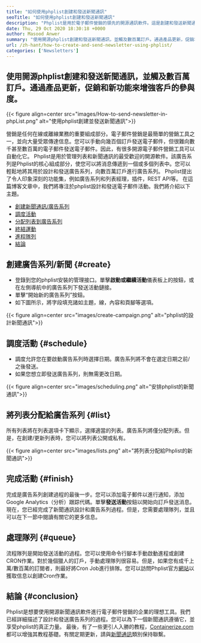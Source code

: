 ```yaml
---
title: "如何使用phplist創建和發送新聞通訊" 
seoTitle: "如何使用phplist創建和發送新聞通訊" 
description: "Phplist是用於電子郵件營銷的領先的開源通訊軟件。這是創建和發送新聞通訊活動的初學者指南。" 
date: Thu, 29 Oct 2020 18:30:18 +0000
author: Masood Anwer
summary: "使用開源phplist創建和發送新聞通訊，並觸及數百萬訂戶。通過產品更新，促銷和新功能來增強客戶的參與度。" 
url: /zh-hant/how-to-create-and-send-newsletter-using-phplist/
categories: ['Newsletters']
---
```


## 使用開源phplist創建和發送新聞通訊，並觸及數百萬訂戶。通過產品更新，促銷和新功能來增強客戶的參與度。

{{< figure align=center src="images/How-to-send-newsletter-in-phpList.png" alt="使用phplist創建並發送新聞通訊">}}

營銷是任何在線或離線業務的重要組成部分。電子郵件營銷是最簡單的營銷工具之一，並向大量受眾傳達信息。您可以手動向幾百個訂戶發送電子郵件，但很難向數千甚至數百萬的電子郵件發送電子郵件。因此，有很多開源電子郵件營銷工具可以自動化它。
Phplist是用於管理列表和新聞通訊的最受歡迎的開源軟件。該廣告系列是Phplist的核心組成部分，使您可以將消息傳遞到一個或多個列表中。您可以輕鬆地將其用於設計和發送廣告系列，向數百萬訂戶進行廣告系列。 Phplist提出了令人印象深刻的功能集，例如廣告系列和列表經理，插件，REST API等。
在這篇博客文章中，我們將專注於phplist設計和發送電子郵件活動。我們將介紹以下主題。
  * [創建新聞通訊/廣告系列][2]
  * [調度活動][3]
  * [分配列表到廣告系列][4]
  * [終結運動][5]
  * [進程隊列][6]
  * [結論][7]

## **創建廣告系列/新聞** {#create}
* 登錄到您的phplist安裝的管理接口。單擊**啟動或繼續活動**儀表板上的按鈕，或在左側導航中的廣告系列下發送活動鏈接。
* 單擊“開始新的廣告系列”按鈕。
* 如下圖所示，將字段填充諸如主題，線，內容和頁腳等選項。

{{< figure align=center src="images/create-campaign.png" alt="phplist的設計新聞通訊">}}


## **調度活動** {#schedule}
* 調度允許您在要啟動廣告系列時選擇日期。廣告系列將不會在選定日期之前/之後發送。
* 如果您想立即發送廣告系列，則無需更改日期。

{{< figure align=center src="images/scheduling.png" alt="安排phplist的新聞通訊">}}


## **將列表分配給廣告系列** {#list}
所有列表將在列表選項卡下顯示，選擇適當的列表。廣告系列將僅分配列表。但是，在創建/更新列表時，您可以將列表公開或私有。

{{< figure align=center src="images/lists.png" alt="將列表分配給Phplist的新聞通訊">}}


## **完成活動** {#finish}
完成是廣告系列創建過程的最後一步。您可以添加電子郵件以進行通知，添加Google Analytics（分析）跟踪代碼。單擊**發送活動**按鈕以開始向訂戶發送消息。現在，您已經完成了新聞通訊設計和廣告系列過程。但是，您需要處理隊列，並且可以在下一節中閱讀有關它的更多信息。

## **處理隊列** {#queue}
流程隊列是開始發送活動的過程。您可以使用命令行腳本手動啟動進程或創建CRON作業。對於幾個獵人的訂戶，手動處理隊列很容易。但是，如果您有成千上萬/數百萬的訂閱者，則最好將Cron Job進行排隊。您可以訪問Phplist官方[網站][8]以獲取信息以創建Cron作業。

## **結論** {#conclusion}
Phplist是想要使用開源新聞通訊軟件進行電子郵件營銷的企業的理想工具。我們已經詳細描述了設計和發送廣告系列的過程。您可以為下一個新聞通訊遵循它，並享受phplist的真正力量。
最後，有了一些更引人入勝的教程，[Containerize.com][9]都可以增強其教程基礎。有關定期更新，請與[新聞通訊][10]類別保持聯繫。

  
[1]: https://products.containerize.com/newsletter/phplist
[2]: #create
[3]: #schedule
[4]: #list
[5]: #finish
[6]: #queue
[7]: #conclusion
[8]: https://www.phplist.org/manual/books/phplist-manual/page/setting-up-your-cron
[9]: https://containerize.com
[10]: https://blog.containerize.com/category/newsletter/
